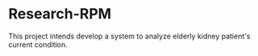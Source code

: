 # Research-RPM
This project intends develop a system to analyze elderly kidney patient's current condition.
